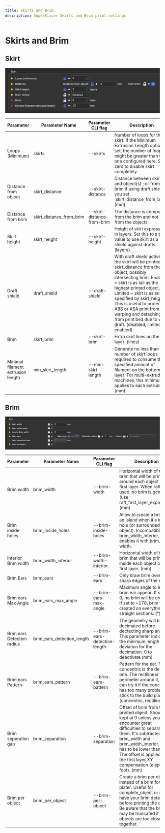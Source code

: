 ```yaml
---
title: Skirts and Brim
description: SuperSlicer Skirts and Brim print settings
---
```


# Skirts and Brim

## Skirt
![image Skirt](assets/skirt.png)

| Parameter                         | Parameter Name           | Parameter CLI flag         | Description                                                                                                                                                                                                                                                                                                                                                                | Default Value     |
| --------------------------------- | ------------------------ | -------------------------- | -------------------------------------------------------------------------------------------------------------------------------------------------------------------------------------------------------------------------------------------------------------------------------------------------------------------------------------------------------------------------- | ----------------- |
| Loops (Minimum)                   | skirts                   | --skirts                   | Number of loops for the skirt. If the Minimum Extrusion Length option is set, the number of loops might be greater than the one configured here. Set zero to disable skirt completely.                                                                                                                                                                                     | default: 1        |
| Distance from object              | skirt_distance           | --skirt-distance           | Distance between skirt and object(s) ; or from the brim if using draft shield or you set 'skirt_distance_from_brim'. (mm)                                                                                                                                                                                                                                                  | default: 6        |
| Distance from brim                | skirt_distance_from_brim | --skirt-distance-from-brim | The distance is computed from the brim and not from the objects                                                                                                                                                                                                                                                                                                            | default:          |
| Skirt height                      | skirt_height             | --skirt-height             | Height of skirt expressed in layers. Set this to a tall value to use skirt as a shield against drafts. (layers)                                                                                                                                                                                                                                                            | default: 1        |
| Draft shield                      | draft_shield             | --draft-shield             | With draft shield active, the skirt will be printed skirt_distance from the object, possibly intersecting brim. Enabled = skirt is as tall as the highest printed object. Limited = skirt is as tall as specified by skirt_height. This is useful to protect an ABS or ASA print from warping and detaching from print bed due to wind draft. (disabled, limited, enabled) | default: disabled |
| Brim                              | skirt_brim               | --skirt-brim               | Extra skirt lines on the first layer. (lines)                                                                                                                                                                                                                                                                                                                              | default: 0        |
| Minimal filament extrusion length | min_skirt_length         | --min-skirt-length         | Generate no less than the number of skirt loops required to consume the specified amount of filament on the bottom layer. For multi-extruder machines, this minimum applies to each extruder. (mm)                                                                                                                                                                         | default: 0        |

## Brim
![image Brim](assets/brim.png)

| Parameter                  | Parameter Name             | Parameter CLI flag           | Description                                                                                                                                                                                                                                                                                     | Default Value       |
| -------------------------- | -------------------------- | ---------------------------- | ----------------------------------------------------------------------------------------------------------------------------------------------------------------------------------------------------------------------------------------------------------------------------------------------- | ------------------- |
| Brim width                 | brim_width                 | --brim-width                 | Horizontal width of the brim that will be printed around each object on the first layer. When raft is used, no brim is generated (use raft_first_layer_expansion). (mm)                                                                                                                         | default: 0          |
| Brim inside holes          | brim_inside_holes          | --brim-inside-holes          | Allow to create a brim over an island when it's inside a hole (or surrounded by an object). Incompatible with brim_width_interior, as it enables it with brim_width width.                                                                                                                      | default: false      |
| Interior Brim width        | brim_width_interior        | --brim-width-interior        | Horizontal width of the brim that will be printed inside each object on the first layer. (mm)                                                                                                                                                                                                   | default: 0          |
| Brim Ears                  | brim_ears                  | --brim-ears                  | Only draw brim over the sharp edges of the model.                                                                                                                                                                                                                                               | default: false      |
| Brim ears Max Angle        | brim_ears_max_angle        | --brim-ears-max-angle        | Maximum angle to let a brim ear appear. If set to 0, no brim will be created. If set to ~178, brim will be created on everything but straight sections. (°)                                                                                                                                     | default: 125        |
| Brim ears Detection radius | brim_ears_detection_length | --brim-ears-detection-length | The geometry will be decimated before dectecting sharp angles. This parameter indicates the minimum length of the deviation for the decimation. 0 to deactivate (mm)                                                                                                                            | default: 1          |
| Brim ears Pattern          | brim_ears_pattern          | --brim-ears-pattern          | Pattern for the ear. The concentric is the default one. The rectilinear has a<br>perimeter around it, you can try it if the concentric has too many problems to<br>stick to the build plate. (concentric, rectilinear)                                                                          | default: concentric |
| Brim seperation gap        | brim_separation            | --brim-separation            | Offset of brim from the printed object. Should be kept at 0 unless you encounter great difficulties to separate them. It's subtracted to brim_width and brim_width_interior, so it has to be lower than them. The offset is applied after the first layer XY compensation (elephant foot). (mm) | default: 0          |
| Brim per object            | brim_per_object            | --brim-per-object            | Create a brim per object instead of a brim for the plater. Useful for complete_object or if you have your brim detaching before printing the object. Be aware that the brim may be truncated if objects are too close together.                                                                 | default: false      |
